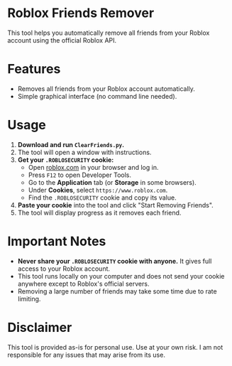 # Roblox Friends Remover

This tool helps you automatically remove all friends from your Roblox account using the official Roblox API.

# Features

- Removes all friends from your Roblox account automatically.
- Simple graphical interface (no command line needed).

# Usage

1. **Download and run `ClearFriends.py`.**
2. The tool will open a window with instructions.
3. **Get your `.ROBLOSECURITY` cookie:**
   - Open [roblox.com](https://www.roblox.com/) in your browser and log in.
   - Press `F12` to open Developer Tools.
   - Go to the **Application** tab (or **Storage** in some browsers).
   - Under **Cookies**, select `https://www.roblox.com`.
   - Find the `.ROBLOSECURITY` cookie and copy its value.
4. **Paste your cookie** into the tool and click "Start Removing Friends".
5. The tool will display progress as it removes each friend.

# Important Notes

- **Never share your `.ROBLOSECURITY` cookie with anyone.** It gives full access to your Roblox account.
- This tool runs locally on your computer and does not send your cookie anywhere except to Roblox's official servers.
- Removing a large number of friends may take some time due to rate limiting.

# Disclaimer

This tool is provided as-is for personal use. Use at your own risk. I am not responsible for any issues that may arise from its use.
